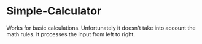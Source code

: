 # Simple-Calculator

Works for basic calculations. Unfortunately it doesn't take into account the math rules. It processes the input from left to right.
